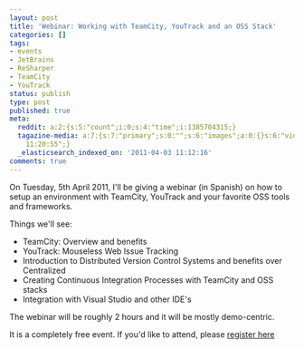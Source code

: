 ```yaml
---
layout: post
title: 'Webinar: Working with TeamCity, YouTrack and an OSS Stack'
categories: []
tags:
- events
- JetBrains
- ReSharper
- TeamCity
- YouTrack
status: publish
type: post
published: true
meta:
  reddit: a:2:{s:5:"count";i:0;s:4:"time";i:1385704315;}
  tagazine-media: a:7:{s:7:"primary";s:0:"";s:6:"images";a:0:{}s:6:"videos";a:0:{}s:11:"image_count";s:1:"0";s:6:"author";s:7:"5078411";s:7:"blog_id";s:8:"11677451";s:9:"mod_stamp";s:19:"2011-04-03
    11:20:55";}
  _elasticsearch_indexed_on: '2011-04-03 11:12:16'
comments: true
---
```

On Tuesday, 5th April 2011, I'll be giving a webinar (in Spanish) on how to setup an environment with TeamCity, YouTrack and your favorite OSS tools and frameworks.

Things we'll see:
<ul>
	<li>TeamCity: Overview and benefits</li>
	<li>YouTrack: Mouseless Web Issue Tracking</li>
	<li>Introduction to Distributed Version Control Systems and benefits over Centralized</li>
	<li>Creating Continuous Integration Processes with TeamCity and OSS stacks</li>
	<li>Integration with Visual Studio and other IDE's</li>
</ul>
The webinar will be roughly 2 hours and it will be mostly demo-centric.

It is a completely free event. If you'd like to attend, please <a href="https://msevents.microsoft.com/CUI/WebCastEventDetails.aspx?EventID=1032481642&amp;EventCategory=4&amp;culture=es-AR&amp;CountryCode=AR">register here</a>

